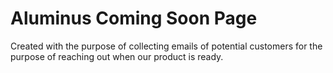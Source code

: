 # Aluminus Coming Soon Page

Created with the purpose of collecting emails of potential customers for the purpose of reaching out when our product is ready.
